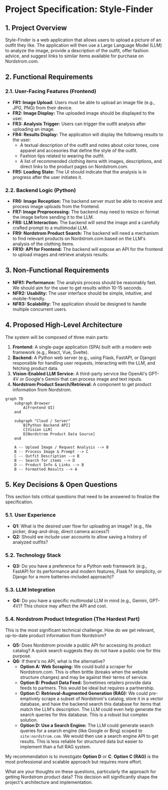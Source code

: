 # Project Specification: Style-Finder

## 1. Project Overview

Style-Finder is a web application that allows users to upload a picture of an outfit they like. The application will then use a Large Language Model (LLM) to analyze the image, provide a description of the outfit, offer fashion advice, and suggest links to similar items available for purchase on Nordstrom.com.

## 2. Functional Requirements

### 2.1. User-Facing Features (Frontend)

- **FR1: Image Upload:** Users must be able to upload an image file (e.g., JPG, PNG) from their device.
- **FR2: Image Display:** The uploaded image should be displayed to the user.
- **FR3: Analysis Trigger:** Users can trigger the outfit analysis after uploading an image.
- **FR4: Results Display:** The application will display the following results to the user:
    - A textual description of the outfit and notes about color tones, core apparel and accesories that define the style of the outfit.
    - Fashion tips related to wearing the outfit.
    - A list of recommended clothing items with images, descriptions, and direct links to the product pages on Nordstrom.com.
- **FR5: Loading State:** The UI should indicate that the analysis is in progress after the user initiates it.

### 2.2. Backend Logic (Python)

- **FR6: Image Reception:** The backend server must be able to receive and process image uploads from the frontend.
- **FR7: Image Preprocessing:** The backend may need to resize or format the image before sending it to the LLM.
- **FR8: LLM Interaction:** The backend will send the image and a carefully crafted prompt to a multimodal LLM.
- **FR9: Nordstrom Product Search:** The backend will need a mechanism to find relevant products on Nordstrom.com based on the LLM's analysis of the clothing items.
- **FR10: API for Frontend:** The backend will expose an API for the frontend to upload images and retrieve analysis results.

## 3. Non-Functional Requirements

- **NFR1: Performance:** The analysis process should be reasonably fast. We should aim for the user to get results within 10-15 seconds.
- **NFR2: Usability:** The user interface should be simple, intuitive, and mobile-friendly.
- **NFR3: Scalability:** The application should be designed to handle multiple concurrent users.

## 4. Proposed High-Level Architecture

The system will be composed of three main parts:

1.  **Frontend:** A single-page application (SPA) built with a modern web framework (e.g., React, Vue, Svelte).
2.  **Backend:** A Python web server (e.g., using Flask, FastAPI, or Django) responsible for handling user requests, interacting with the LLM, and fetching product data.
3.  **Vision-Enabled LLM Service:** A third-party service like OpenAI's GPT-4V or Google's Gemini that can process image and text inputs.
4.  **Nordstrom Product Search/Retrieval:** A component to get product information from Nordstrom.

```mermaid
graph TD
    subgraph Browser
        A[Frontend UI]
    end

    subgraph "Cloud / Server"
        B[Python Backend API]
        C[Vision LLM]
        D[Nordstrom Product Data Source]
    end

    A -- Upload Image / Request Analysis --> B
    B -- Process Image & Prompt --> C
    C -- Outfit Description --> B
    B -- Search for items --> D
    D -- Product Info & Links --> B
    B -- Formatted Results --> A
```

## 5. Key Decisions & Open Questions

This section lists critical questions that need to be answered to finalize the specification.

### 5.1. User Experience

- **Q1:** What is the desired user flow for uploading an image? (e.g., file picker, drag-and-drop, direct camera access?)
- **Q2:** Should we include user accounts to allow saving a history of analyzed outfits?

### 5.2. Technology Stack

- **Q3:** Do you have a preference for a Python web framework (e.g., FastAPI for its performance and modern features, Flask for simplicity, or Django for a more batteries-included approach)?

### 5.3. LLM Integration

- **Q4:** Do you have a specific multimodal LLM in mind (e.g., Gemini, GPT-4V)? This choice may affect the API and cost.

### 5.4. Nordstrom Product Integration (The Hardest Part)

This is the most significant technical challenge. How do we get relevant, up-to-date product information from Nordstrom?

- **Q5:** Does Nordstrom provide a public API for accessing its product catalog? A quick search suggests they do not have a public one for this purpose.
- **Q6:** If there's no API, what is the alternative?
    - **Option A: Web Scraping:** We could build a scraper for Nordstrom.com. This is often brittle (breaks when the website structure changes) and may be against their terms of service.
    - **Option B: Product Data Feed:** Sometimes retailers provide data feeds to partners. This would be ideal but requires a partnership.
    - **Option C: Retrieval-Augmented Generation (RAG):** We could pre-emptively scrape a subset of Nordstrom's catalog, store it in a vector database, and have the backend search this database for items that match the LLM's description. The LLM could even help generate the search queries for this database. This is a robust but complex solution.
    - **Option D: Use a Search Engine:** The LLM could generate search queries for a search engine (like Google or Bing) scoped to `site:nordstrom.com`. We would then use a search engine API to get results. This is less reliable for structured data but easier to implement than a full RAG system.

My recommendation is to investigate **Option D** or **C**. **Option C (RAG)** is the most professional and scalable approach but requires more effort.

What are your thoughts on these questions, particularly the approach for getting Nordstrom product data? This decision will significantly shape the project's architecture and implementation. 